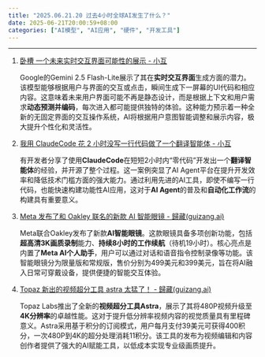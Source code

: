 ```yaml
---
title: "2025.06.21.20 过去4小时全球AI发生了什么？"
date: 2025-06-21T20:00:59+08:00
categories: ["AI模型", "AI应用", "硬件", "开发工具"]
---
```


---

1.  [卧槽 一个未来实时交互界面可能性的展示 - 小互](https://x.com/imxiaohu/status/1936371465697599647)

    Google的Gemini 2.5 Flash-Lite展示了其在**实时交互界面**生成方面的潜力。该模型能够根据用户与界面的交互或点击，瞬间生成下一屏幕的UI代码和相应内容。这意味着未来用户界面可能不再是静态设计，而是根据上下文和用户需求**动态预测并编码**，每次进入都可能提供独特的体验。这种能力预示着一种全新的无固定界面的交互操作系统，AI将根据用户意图智能调整和展示内容，极大提升个性化和灵活性。

2.  [我用 ClaudeCode 花 2 小时没写一行代码做了一个翻译智能体 - 小互](https://x.com/imxiaohu/status/1936365587057541336)

    有开发者分享了使用**ClaudeCode**在短短2小时内“零代码”开发出一个**翻译智能体**的经验，并开源了整个过程。这一案例突显了AI Agent平台在提升开发效率和降低技术门槛方面的强大能力。通过利用先进的AI工具，即使不编写一行代码，也能快速构建功能性AI应用，这对于**AI Agent**的普及和**自动化工作流**的构建具有重要意义。

3.  [Meta 发布了和 Oakley 联名的新款 AI 智能眼镜 - 歸藏(guizang.ai)](https://x.com/op7418/status/1936347138679881772)

    Meta联合Oakley发布了新款**AI智能眼镜**。这款眼镜具备多项创新功能，包括**超高清3K画质录制**能力、**持续8小时的工作续航**（待机19小时）。核心亮点是内置了**Meta AI个人助手**，用户可以通过对话和语音指令控制录像等功能。该智能眼镜分为限量版和常规版，售价分别为499美元和399美元，旨在将AI融入日常可穿戴设备，提供便捷的智能交互体验。

4.  [Topaz 新出的视频超分工具 astra 太猛了！ - 歸藏(guizang.ai)](https://x.com/op7418/status/1936343525991600530)

    Topaz Labs推出了全新的**视频超分工具Astra**，展示了其将480P视频升级至**4K分辨率**的卓越性能。这对于提升低分辨率视频内容的视觉质量具有里程碑意义。Astra采用基于积分的订阅模式，用户每月支付39美元可获得400积分，一次480P到4K的超分处理消耗11积分。该工具的发布为视频编辑和内容创作者提供了强大的AI赋能工具，以低成本实现专业级画质提升。